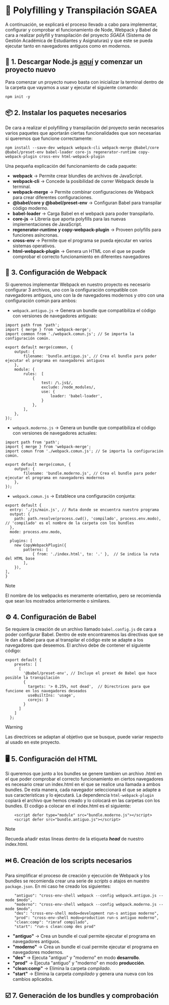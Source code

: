 # 🔄 Polyfilling y Transpilación SGAEA 
A continuación, se explicará el proceso llevado a cabo para implementar, configurar y comprobar el funcionamiento de Node, Webpack y Babel de cara a realizar polyfill y transpilación del proyecto *SGAEA* (Sistema de Gestión Académica de Estudiantes y Asignaturas) y que este se pueda ejecutar tanto en navegadores antiguos como en modernos.

## 🍃 1. Descargar Node.js [aquí](https://nodejs.org/es) y comenzar un proyecto nuevo
Para comenzar un proyecto nuevo basta con inicializar la terminal dentro de la carpeta que vayamos a usar y ejecutar el siguiente comando:
```
npm init -y
```

## 📦 2. Instalar los paquetes necesarios 
De cara a realizar el polyfilling y transpilación del proyecto serán necesarios varios paquetes que aportarán ciertas funcionalidades que son necesarias si queremos que funcione correctamente:

```
npm install --save-dev webpack webpack-cli webpack-merge @babel/core @babel/preset-env babel-loader core-js regenerator-runtime copy-webpack-plugin cross-env html-webpack-plugin
```
Una pequeña explicación del funcionamiento de cada paquete:
* **webpack** -> Permite crear blundles de archivos de JavaScript.
* **webpack-cli** -> Concede la posibilidad de correr Webpack desde la terminal.
* **webpack-merge** -> Permite combinar configuraciones de Webpack para crear diferentes configuraciones.
* **@babel/core y @babel/preset-env** -> Configuran Babel para transpilar código moderno.
* **babel-loader** -> Carga Babel en el webpack para poder transpilarlo.
* **core-js** -> Librería que aporta polyfills para las nuevas implementaciones de JavaScript.
* **regenerator-runtime y copy-webpack-plugin** -> Proveen polyfills para funciones asíncronas.
* **cross-env** -> Permite que el programa se pueda ejecutar en varios sistemas operativos.
* **html-webpack-plugin** -> Genera un HTML con el que se puede comprobar el correcto funcionamiento en diferentes navegadores

## 🔧 3. Configuración de Webpack
Si queremos implementar Webpack en nuestro proyecto es necesario configurar 3 archivos, uno con la configuración compatible con
navegadores antiguos, uno con la de navegadores modernos y otro con una configuración común para ambos:

* `webpack.antiguo.js` -> Genera un bundle que compatibiliza el código con versiones de navegadores antiguas:
```
import path from 'path';
import { merge } from 'webpack-merge'; 
import common from './webpack.comun.js'; // Se importa la configuración común.

export default merge(common, {
    output: {
        filename: 'bundle.antiguo.js', // Crea el bundle para poder ejecutar el programa en navegadores antiguos
    },
    module: { 
        rules:  [
            {
                test: /\.js$/, 
                exclude: /node_modules/, 
                use: {
                    loader: 'babel-loader', 
                }
            },
        ],
    },
});
```

* `webpack.moderno.js` -> Genera un bundle que compatibiliza el código con versiones de navegadores actuales:
```
import path from 'path';
import { merge } from 'webpack-merge';  
import comun from './webpack.comun.js'; // Se importa la configuración común.

export default merge(comun, {
    output: {
        filename: 'bundle.moderno.js', // Crea el bundle para poder ejecutar el programa en navegadores modernos
    },
});
```

* `webpack.comun.js` -> Establece una configuración conjunta:
```
export default {
  entry: './js/main.js', // Ruta donde se encuentra nuestro programa
  output: {
    path: path.resolve(process.cwd(), 'compilado', process.env.modo), // 'compilado' es el nombre de la carpeta con los bundles
  },
  mode: process.env.modo,

  plugins: [
    new CopyWebpackPlugin({
        patterns: [
            { from: './index.html', to: '.' },  // Se indica la ruta del HTML base
        ],
    }),
],
}
```

> [!NOTE]
> El nombre de los webpacks es meramente orientativo, pero se recomienda que sean los mostrados anteriormente o similares.

## ⚙️ 4. Configuración de Babel
Se requiere la creación de un archivo llamado `babel.config.js` de cara a poder configurar Babel. Dentro de este encontraremos las directivas que se le dan a Babel para que al transpilar el código este se adapte a los navegadores que deseemos. El archivo debe de contener el siguiente código:
```
export default {
    presets: [
      [
        '@babel/preset-env', // Incluye el preset de Babel que hace posible la transpilación
        {
          targets: '> 0.25%, not dead',  // Directrices para que funcione en los navegadores deseados
          useBuiltIns: 'usage',        
          corejs: 3                    
        }
      ]
    ]
  };
```
> [!WARNING]
> Las directrices se adaptan al objetivo que se busque, puede variar respecto al usado en este proyecto.

## 🖥️ 5. Configuración del HTML
Si queremos que junto a los bundles se genere tambien un archivo .html en el que poder comprobar el correcto funcionamiento en ciertos navegadores es necesario crear un index.html en el que se realice una llamada a ambos bundles. De esta manera, cada navegador seleccionará el que se adapte a sus características y lo ejecutará. La dependencia `html-webpack-plugin` copiará el archivo que hemos creado y lo colocará en las carpetas con los bundles. El codigo a colocar en el index.html es el siguiente:
```
    <script defer type="module" src="bundle.moderno.js"></script>
    <script defer src="bundle.antiguo.js"></script>
```
> [!NOTE]
> Recueda añadir estas lineas dentro de la etiqueta **_head_** de nuestro index.html.

## ⏭️ 6. Creación de los scripts necesarios
Para simplificar el proceso de creación y ejecución de Webpack y los bundles se recomienda crear una serie de _scripts_ o atajos en nuestro `package.json`. En mi caso he creado los siguientes:
```
    "antiguo": "cross-env-shell webpack --config webpack.antiguo.js --mode $modo",
    "moderno": "cross-env-shell webpack --config webpack.moderno.js --mode $modo",
    "des": "cross-env-shell modo=development run-s antiguo moderno",
    "prod": "cross-env-shell modo=production run-s antiguo moderno",
    "clean:comp": "rimraf compilado",
    "start": "run-s clean:comp des prod"
```
* **"antiguo"** -> Crea un bundle el cual permite ejecutar el programa en navegadores antiguos.
* **"moderno"** -> Crea un bundle el cual permite ejecutar el programa en navegadores modernos.
* **"des"** -> Ejecuta "antiguo" y "moderno" en modo **desarrollo**.
* **"prod"** -> Ejecuta "antiguo" y "moderno" en modo **producción**.
* **"clean:comp"** -> Elimina la carpeta _compilado_.
* **"start"** -> Elimina la carpeta _compilado_ y genera una nueva con los cambios aplicados.

## ☑️ 7. Generación de los bundles y comprobación









